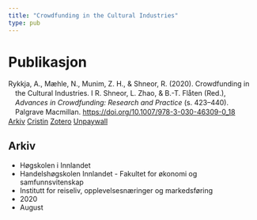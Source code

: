 ```yaml
---
title: "Crowdfunding in the Cultural Industries"
type: pub
---
```

<h1>Publikasjon</h1>
<article id="csl-bib-container-XCF9HR8L" class="csl-bib-container">
  <div class="csl-bib-body" style="line-height: 1.35; padding-left: 1em; text-indent:-1em;">
  <div class="csl-entry">Rykkja, A., M&#xE6;hle, N., Munim, Z. H., &amp; Shneor, R. (2020). Crowdfunding in the Cultural Industries. I R. Shneor, L. Zhao, &amp; B.-T. Fl&#xE5;ten (Red.), <i>Advances in Crowdfunding: Research and Practice</i> (s. 423&#x2013;440). Palgrave Macmillan. <a href="https://doi.org/10.1007/978-3-030-46309-0_18">https://doi.org/10.1007/978-3-030-46309-0_18</a></div>
</div>
  <div class="csl-bib-buttons">
    <a href="#taxonomy-article-XCF9HR8L" class="csl-bib-button">Arkiv</a>
    <a href="https://app.cristin.no/results/show.jsf?id=1822965" alt="Cristin URL" class="csl-bib-button">Cristin</a>
    <a href="http://zotero.org/groups/5022929/items/XCF9HR8L" alt="Zotero URL" class="csl-bib-button">Zotero</a>
    <a href="https://link.springer.com/content/pdf/10.1007%2F978-3-030-46309-0_18.pdf" class="csl-bib-button">Unpaywall</a>
  </div>
  <div id="csl-bib-meta-container-XCF9HR8L"></div>
</article>
<div id="csl-bib-meta-XCF9HR8L" class="csl-bib-meta">
  <article id="taxonomy-article-XCF9HR8L" class="taxonomy-article">
    <h1>Arkiv</h1>
    <ul>
      <li>Høgskolen i Innlandet</li>
      <li>Handelshøgskolen Innlandet - Fakultet for økonomi og samfunnsvitenskap</li>
      <li>Institutt for reiseliv, opplevelsesnæringer og markedsføring</li>
      <li>2020</li>
      <li>August</li>
    </ul>
  </article>
</div>
